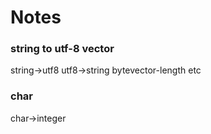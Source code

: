 # Notes
### string to utf-8 vector
string->utf8
utf8->string
bytevector-length etc

### char

char->integer
